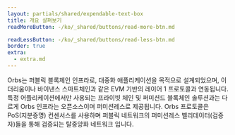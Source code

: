```yaml
---
layout: partials/shared/expendable-text-box
title: 개요 살펴보기
readMoreButton: -/ko/_shared/buttons/read-more-btn.md

readLessButton: -/ko/_shared/buttons/read-less-btn.md
border: true
extra:
  - extra.md
---
```


Orbs는 퍼블릭 블록체인 인프라로, 대중화 애플리케이션을 목적으로 설계되었으며, 이더리움이나 바이낸스 스마트체인과 같은 EVM 기반의 레이어 1 프로토콜과 연동됩니다. 특정 어플리케이션에서만 사용되는 프라이빗 체인 및 퍼미션드 블록체인 솔루션과는 다르게 Orbs 인프라는 오픈소스이며 퍼미션레스로 제공됩니다. Orbs 프로토콜은 PoS(지분증명) 컨센서스를 사용하며 퍼블릭 네트워크의 퍼미션레스 벨리데이터(검증자)들을 통해 검증되는 탈중앙화 네트워크 입니다.
